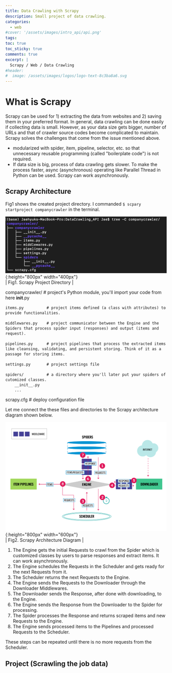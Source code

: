 ```yaml
---
title: Data Crawling with Scrapy
description: Small project of data crawling.
categories:
  - web
#cover: '/assets/images/intro_api/api.png'
tags:
toc: true
toc_sticky: true
comments: true
excerpt: |
  Scrapy / Web / Data Crawling
#header:
#  image: /assets/images/logos/logo-text-8c3ba8a6.svg
---
```

# What is Scrapy
Scrapy can be used for 1) extracting the data from websites and 2) saving them in your preferred format. In general, data crawling can be done easily if collecting data is small. However, as your data size gets bigger, number of URLs and that of crawler source codes become complicated to maintain. Scrapy solves the challenges that come from the issue mentioned above.
- modularized with spider, item, pipeline, selector, etc. so that unnecessary reusable programming (called "boilerplate code") is not required.
- If data size is big, process of data crawling gets slower. To make the process faster, async (asynchronous) operating like Parallel Thread in Python can be used. Scrapy can work asynchronously.

## Scrapy Architecture

Fig1 shows the created project directory. I commanded `$ scpary startproject companycrawler` in the terminal.

![scrapy_archit](/assets/images/Data-Crawling-Scrapy/scrapy_archit.png){:height="800px" width="400px"}  
| Fig1. Scrapy Project Directory |

  companycrawler/          # project's Python module, you'll import your code from here
    __init__.py

    items.py          # project items defined (a class with attributes) to provide functionalities.

    middlewares.py    # project communicator between the Engine and the Spiders that process spider input (responses) and output (items and request).

    pipelines.py      # project pipelines that process the extracted items like cleansing, validating, and persistent storing. Think of it as a passage for storing items.  

    settings.py       # project settings file

    spiders/          # a directory where you'll later put your spiders of cutomized classes.
        __init__.py
        ...

  scrapy.cfg            # deploy configuration file

Let me connect the these files and directories to the Scrapy architecture diagram shown below.

![scrapy_archit_all](/assets/images/Data-Crawling-Scrapy/scrapy_archit_all.png){:height="800px" width="600px"}  
| Fig2. Scrapy Architecture Diagram |

1. The Engine gets the initial Requests to crawl from the Spider which is customized classes by users to parse responses and extract items. It can work asynchronously.
2. The Engine schedules the Requests in the Scheduler and gets ready for the next Requests from it.
3. The Scheduler returns the next Requests to the Engine.
4. The Engine sends the Requests to the Downloader through the Downloader Middlewares.
5. The Downloader sends the Response, after done with downloading, to the Engine.
6. The Engine sends the Response from the Downloader to the Spider for processing.
7. The Spider processes the Response and returns scraped items and new Requests to the Engine.
8. The Engine sends processed items to the Pipelines and processed Requests to the Scheduler.

These steps can be repeated until there is no more requests from the Scheduler.

## Project (Scrawling the job data)
